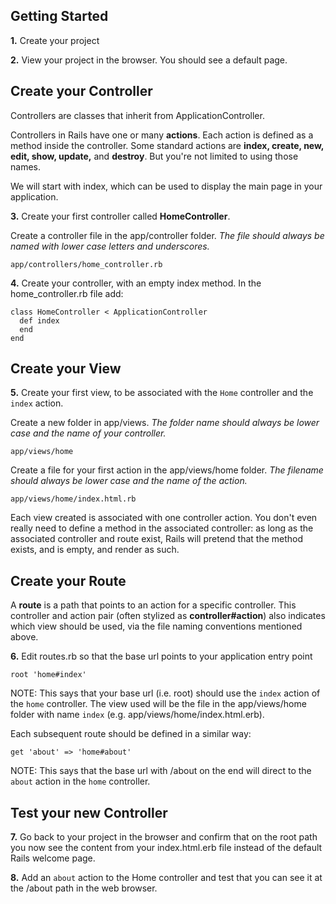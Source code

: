 ## Getting Started

**1\.** Create your project

**2\.** View your project in the browser. You should see a default page.

## Create your Controller

Controllers are classes that inherit from ApplicationController.

Controllers in Rails have one or many **actions**.
Each action is defined as a method inside the controller.
Some standard actions are **index, create, new, edit, show, update,** and **destroy**. But you're not limited to using those names.

We will start with index, which can be used to display the main page in your application.

**3\.** Create your first controller called **HomeController**.

Create a controller file in the app/controller folder. _The file should always be named with lower case letters and underscores._

```
app/controllers/home_controller.rb
```

**4\.** Create your controller, with an empty index method. In the home_controller.rb file add:

```
class HomeController < ApplicationController
  def index
  end
end
```

## Create your View

**5\.** Create your first view, to be associated with the `Home` controller and the `index` action.

Create a new folder in app/views. _The folder name should always be lower case and the name of your controller._

```
app/views/home
```

Create a file for your first action in the app/views/home folder. _The filename should always be lower case and the name of the action._

```
app/views/home/index.html.rb
```

Each view created is associated with one controller action. You don't even really need to define a method in the associated controller: as long as the associated controller and route exist, Rails will pretend that the method exists, and is empty, and render as such.

## Create your Route

A **route** is a path that points to an action for a specific controller. This controller and action pair (often stylized as **controller#action**) also indicates which view should be used, via the file naming conventions mentioned above.

**6\.** Edit routes.rb so that the base url points to your application entry point

```
root 'home#index'
```

NOTE: This says that your base url (i.e. root) should use the `index` action of the `home` controller. The view used will be the file in the app/views/home folder with name `index` (e.g. app/views/home/index.html.erb).

Each subsequent route should be defined in a similar way:

```
get 'about' => 'home#about'
```

NOTE: This says that the base url with /about on the end will direct to the `about` action in the `home` controller.

## Test your new Controller

**7\.** Go back to your project in the browser and confirm that on the root path you now see the content from your index.html.erb file instead of the default Rails welcome page.

**8\.** Add an `about` action to the Home controller and test that you can see it at the /about path in the web browser.
